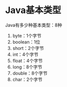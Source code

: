 # Java基本类型
Java有多少种基本类型：8种
1. byte：1个字节
2. boolean：1位
3. short：2个字节
4. int：4个字节
5. float：4个字节
6. long：8个字节
7. double：8个字节
8. char：2个字节

